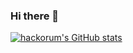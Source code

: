 ### Hi there 👋

[![hackorum's GitHub stats](https://github-readme-stats.vercel.app/api?username=nucliweb&show_icons=true&theme=tokyonight)](https://github.com/anuraghazra/github-readme-stats)
